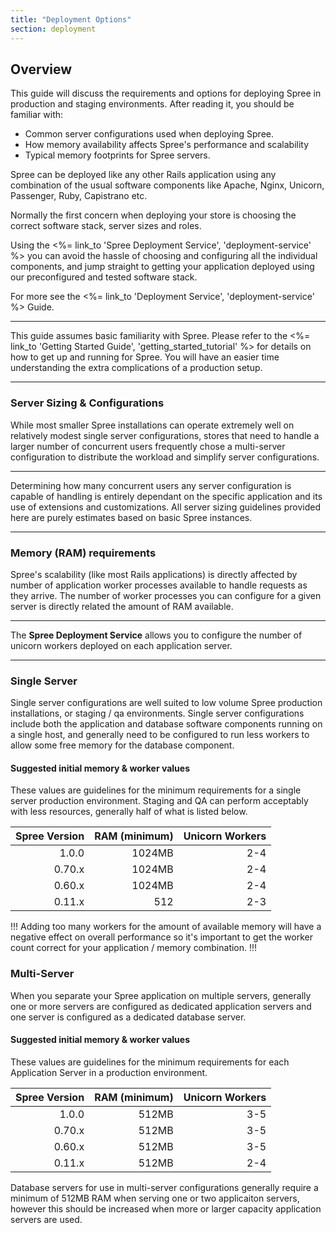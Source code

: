 ```yaml
---
title: "Deployment Options"
section: deployment
---
```


## Overview

This guide will discuss the requirements and options for deploying Spree
in production and staging environments. After reading it, you should be
familiar with:

-   Common server configurations used when deploying Spree.
-   How memory availability affects Spree's performance and scalability
-   Typical memory footprints for Spree servers.

Spree can be deployed like any other Rails application using any
combination of the usual software components like Apache, Nginx,
Unicorn, Passenger, Ruby, Capistrano etc.

Normally the first concern when deploying your store is choosing the
correct software stack, server sizes and roles.

Using the <%= link_to 'Spree Deployment Service', 'deployment-service' %> you can
avoid the hassle of choosing and configuring all the individual
components, and jump straight to getting your application deployed using
our preconfigured and tested software stack.

For more see the <%= link_to 'Deployment Service', 'deployment-service' %> Guide.

***
This guide assumes basic familiarity with Spree. Please refer to
the <%= link_to 'Getting Started Guide', 'getting_started_tutorial' %> for details on how to
get up and running for Spree. You will have an easier time understanding
the extra complications of a production setup.
***

### Server Sizing & Configurations

While most smaller Spree installations can operate extremely well on
relatively modest single server configurations, stores that need to
handle a larger number of concurrent users frequently chose a
multi-server configuration to distribute the workload and simplify
server configurations.

***
Determining how many concurrent users any server configuration is
capable of handling is entirely dependant on the specific application
and its use of extensions and customizations. All server sizing
guidelines provided here are purely estimates based on basic Spree
instances.
***

### Memory (RAM) requirements

Spree's scalability (like most Rails applications) is directly affected
by number of application worker processes available to handle requests
as they arrive. The number of worker processes you can configure for a
given server is directly related the amount of RAM available.

***
The **Spree Deployment Service** allows you to configure the
number of unicorn workers deployed on each application server.
***

### Single Server

Single server configurations are well suited to low volume Spree
production installations, or staging / qa environments. Single server
configurations include both the application and database software
components running on a single host, and generally need to be configured
to run less workers to allow some free memory for the database
component.

#### Suggested initial memory & worker values

These values are guidelines for the minimum requirements for a single
server production environment. Staging and QA can perform acceptably
with less resources, generally half of what is listed below.

|Spree Version|RAM (minimum)|Unicorn Workers|
|------------:|------------:|--------------:|
|1.0.0|1024MB|2-4|
|0.70.x|1024MB|2-4|
|0.60.x|1024MB|2-4|
|0.11.x|512|2-3|

!!!
Adding too many workers for the amount of available memory will
have a negative effect on overall performance so it's important to get
the worker count correct for your application / memory combination.
!!!

### Multi-Server

When you separate your Spree application on multiple servers, generally
one or more servers are configured as dedicated application servers and
one server is configured as a dedicated database server.

#### Suggested initial memory & worker values

These values are guidelines for the minimum requirements for each
Application Server in a production environment.

|Spree Version|RAM (minimum)|Unicorn Workers|
|------------:|------------:|--------------:|
|1.0.0|512MB|3-5|
|0.70.x|512MB|3-5|
|0.60.x|512MB|3-5|
|0.11.x|512MB|2-4|

Database servers for use in multi-server configurations generally
require a minimum of 512MB RAM when serving one or two applicaiton
servers, however this should be increased when more or larger capacity
application servers are used.
